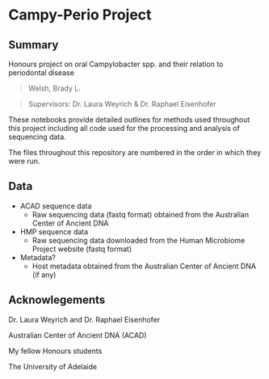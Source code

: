 Campy-Perio Project
===================

## Summary
Honours project on oral Campylobacter spp. and their relation to periodontal disease

> Welsh, Brady L.

> Supervisors: Dr. Laura Weyrich & Dr. Raphael Eisenhofer

These notebooks provide detailed outlines for methods used throughout this project 
including all code used for the processing and analysis of sequencing data.

The files throughout this repository are numbered in the order in which they were
run.


## Data
* ACAD sequence data
  * Raw sequencing data (fastq format) obtained from the Australian Center of
    Ancient DNA
* HMP sequence data
  * Raw sequencing data downloaded from the Human Microbiome Project website
    (fastq format)
* Metadata?
  * Host metadata obtained from the Australian Center of Ancient DNA (if any)

## Acknowlegements
Dr. Laura Weyrich and Dr. Raphael Eisenhofer

Australian Center of Ancient DNA (ACAD)

My fellow Honours students

The University of Adelaide
